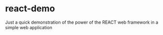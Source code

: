 # react-demo
Just a quick demonstration of the power of the REACT web framework in a simple web application
